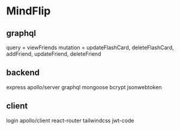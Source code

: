 # MindFlip

## graphql
query = viewFriends
mutation = updateFlashCard, deleteFlashCard, addFriend, updateFriend, deleteFriend

## backend
express
apollo/server
graphql
mongoose
bcrypt
jsonwebtoken

## client
login
apollo/client
react-router
tailwindcss
jwt-code